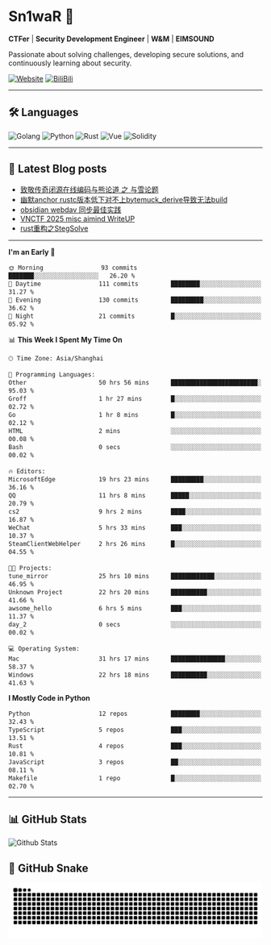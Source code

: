 # Sn1waR 👋

**CTFer** | **Security Development Engineer** | **W&M** | **EIMSOUND**

Passionate about solving challenges, developing secure solutions, and continuously learning about security.

[![Website](https://img.shields.io/website?url=https%3A%2F%2Fwww.snowywar.top)](https://www.snowywar.top) 
[![BiliBili](https://img.shields.io/badge/BiliBili-哔哩哔哩-00A1D6?style=flat&logo=bilibili&logoColor=white)](https://space.bilibili.com/8389161)  

---

## 🛠️ Languages
![Golang](https://img.shields.io/badge/-Golang-00ADD8?style=flat&logo=go&logoColor=white)
![Python](https://img.shields.io/badge/-Python-3776AB?style=flat&logo=python&logoColor=white)
![Rust](https://img.shields.io/badge/-Rust-000000?style=flat&logo=rust&logoColor=white)
![Vue](https://img.shields.io/badge/-Vue.js-4FC08D?style=flat&logo=vue.js&logoColor=white)
![Solidity](https://img.shields.io/badge/-Solidity-363636?style=flat&logo=solidity&logoColor=white)

---
## 📖 Latest Blog posts
<!-- BLOG-POST-LIST:START -->
- [致敬传奇闭源在线编码与熊论道 之 与雪论题](https://www.snowywar.top/4590.html)
- [幽默anchor rustc版本低下对不上bytemuck_derive导致无法build](https://www.snowywar.top/4587.html)
- [obsidian webdav 同步最佳实践](https://www.snowywar.top/4555.html)
- [VNCTF 2025 misc aimind WriteUP](https://www.snowywar.top/4546.html)
- [rust重构之StegSolve](https://www.snowywar.top/4541.html)
<!-- BLOG-POST-LIST:END -->
---
<!--START_SECTION:waka-->
**I'm an Early 🐤** 

```text
🌞 Morning                93 commits          ███████░░░░░░░░░░░░░░░░░░   26.20 % 
🌆 Daytime                111 commits         ████████░░░░░░░░░░░░░░░░░   31.27 % 
🌃 Evening                130 commits         █████████░░░░░░░░░░░░░░░░   36.62 % 
🌙 Night                  21 commits          █░░░░░░░░░░░░░░░░░░░░░░░░   05.92 % 
```


📊 **This Week I Spent My Time On** 

```text
🕑︎ Time Zone: Asia/Shanghai

💬 Programming Languages: 
Other                    50 hrs 56 mins      ████████████████████████░   95.03 % 
Groff                    1 hr 27 mins        █░░░░░░░░░░░░░░░░░░░░░░░░   02.72 % 
Go                       1 hr 8 mins         █░░░░░░░░░░░░░░░░░░░░░░░░   02.12 % 
HTML                     2 mins              ░░░░░░░░░░░░░░░░░░░░░░░░░   00.08 % 
Bash                     0 secs              ░░░░░░░░░░░░░░░░░░░░░░░░░   00.02 % 

🔥 Editors: 
MicrosoftEdge            19 hrs 23 mins      █████████░░░░░░░░░░░░░░░░   36.16 % 
QQ                       11 hrs 8 mins       █████░░░░░░░░░░░░░░░░░░░░   20.79 % 
cs2                      9 hrs 2 mins        ████░░░░░░░░░░░░░░░░░░░░░   16.87 % 
WeChat                   5 hrs 33 mins       ███░░░░░░░░░░░░░░░░░░░░░░   10.37 % 
SteamClientWebHelper     2 hrs 26 mins       █░░░░░░░░░░░░░░░░░░░░░░░░   04.55 % 

🐱‍💻 Projects: 
tune_mirror              25 hrs 10 mins      ████████████░░░░░░░░░░░░░   46.95 % 
Unknown Project          22 hrs 20 mins      ██████████░░░░░░░░░░░░░░░   41.66 % 
awsome_hello             6 hrs 5 mins        ███░░░░░░░░░░░░░░░░░░░░░░   11.37 % 
day_2                    0 secs              ░░░░░░░░░░░░░░░░░░░░░░░░░   00.02 % 

💻 Operating System: 
Mac                      31 hrs 17 mins      ███████████████░░░░░░░░░░   58.37 % 
Windows                  22 hrs 18 mins      ██████████░░░░░░░░░░░░░░░   41.63 % 
```

**I Mostly Code in Python** 

```text
Python                   12 repos            ████████░░░░░░░░░░░░░░░░░   32.43 % 
TypeScript               5 repos             ███░░░░░░░░░░░░░░░░░░░░░░   13.51 % 
Rust                     4 repos             ███░░░░░░░░░░░░░░░░░░░░░░   10.81 % 
JavaScript               3 repos             ██░░░░░░░░░░░░░░░░░░░░░░░   08.11 % 
Makefile                 1 repo              █░░░░░░░░░░░░░░░░░░░░░░░░   02.70 % 
```




<!--END_SECTION:waka-->
---

## 📊 GitHub Stats
![Github Stats](https://github-readme-stats.vercel.app/api?username=jiayuqi7813&show_icons=true&theme=radical)

## 🐍 GitHub Snake
<picture>
  <source media="(prefers-color-scheme: dark)" srcset="https://raw.githubusercontent.com/jiayuqi7813/jiayuqi7813/output/github-contribution-grid-snake-dark.svg">
  <source media="(prefers-color-scheme: light)" srcset="https://raw.githubusercontent.com/jiayuqi7813/jiayuqi7813/output/github-contribution-grid-snake.svg">
  <img alt="github contribution grid snake animation" src="https://raw.githubusercontent.com/jiayuqi7813/jiayuqi7813/output/github-contribution-grid-snake.svg">
</picture>

